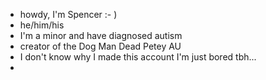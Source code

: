 - howdy, I'm Spencer :- ) 
- he/him/his
- I'm a minor and have diagnosed autism
- creator of the Dog Man Dead Petey AU 
- I don't know why I made this account I'm just bored tbh... 
- 

<!---
spencer-normal-guy/spencer-normal-guy is a ✨ special ✨ repository because its `README.md` (this file) appears on your GitHub profile.
You can click the Preview link to take a look at your changes.
--->
